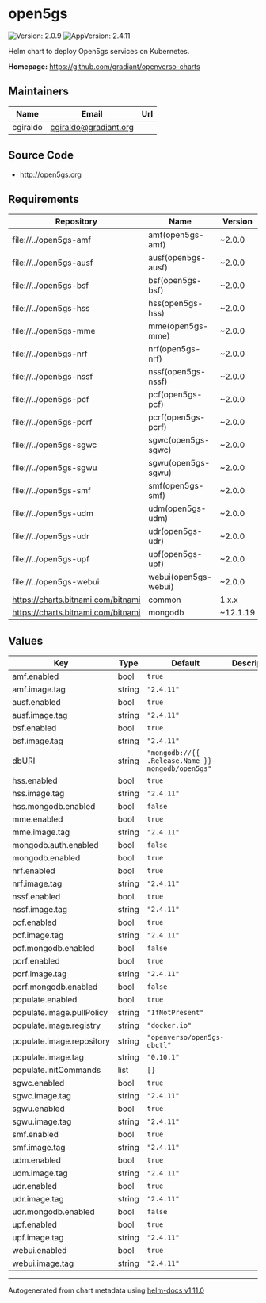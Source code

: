 # open5gs

![Version: 2.0.9](https://img.shields.io/badge/Version-2.0.9-informational?style=flat-square) ![AppVersion: 2.4.11](https://img.shields.io/badge/AppVersion-2.4.11-informational?style=flat-square)

Helm chart to deploy Open5gs services on Kubernetes.

**Homepage:** <https://github.com/gradiant/openverso-charts>

## Maintainers

| Name | Email | Url |
| ---- | ------ | --- |
| cgiraldo | <cgiraldo@gradiant.org> |  |

## Source Code

* <http://open5gs.org>

## Requirements

| Repository | Name | Version |
|------------|------|---------|
| file://../open5gs-amf | amf(open5gs-amf) | ~2.0.0 |
| file://../open5gs-ausf | ausf(open5gs-ausf) | ~2.0.0 |
| file://../open5gs-bsf | bsf(open5gs-bsf) | ~2.0.0 |
| file://../open5gs-hss | hss(open5gs-hss) | ~2.0.0 |
| file://../open5gs-mme | mme(open5gs-mme) | ~2.0.0 |
| file://../open5gs-nrf | nrf(open5gs-nrf) | ~2.0.0 |
| file://../open5gs-nssf | nssf(open5gs-nssf) | ~2.0.0 |
| file://../open5gs-pcf | pcf(open5gs-pcf) | ~2.0.0 |
| file://../open5gs-pcrf | pcrf(open5gs-pcrf) | ~2.0.0 |
| file://../open5gs-sgwc | sgwc(open5gs-sgwc) | ~2.0.0 |
| file://../open5gs-sgwu | sgwu(open5gs-sgwu) | ~2.0.0 |
| file://../open5gs-smf | smf(open5gs-smf) | ~2.0.0 |
| file://../open5gs-udm | udm(open5gs-udm) | ~2.0.0 |
| file://../open5gs-udr | udr(open5gs-udr) | ~2.0.0 |
| file://../open5gs-upf | upf(open5gs-upf) | ~2.0.0 |
| file://../open5gs-webui | webui(open5gs-webui) | ~2.0.0 |
| https://charts.bitnami.com/bitnami | common | 1.x.x |
| https://charts.bitnami.com/bitnami | mongodb | ~12.1.19 |

## Values

| Key | Type | Default | Description |
|-----|------|---------|-------------|
| amf.enabled | bool | `true` |  |
| amf.image.tag | string | `"2.4.11"` |  |
| ausf.enabled | bool | `true` |  |
| ausf.image.tag | string | `"2.4.11"` |  |
| bsf.enabled | bool | `true` |  |
| bsf.image.tag | string | `"2.4.11"` |  |
| dbURI | string | `"mongodb://{{ .Release.Name }}-mongodb/open5gs"` |  |
| hss.enabled | bool | `true` |  |
| hss.image.tag | string | `"2.4.11"` |  |
| hss.mongodb.enabled | bool | `false` |  |
| mme.enabled | bool | `true` |  |
| mme.image.tag | string | `"2.4.11"` |  |
| mongodb.auth.enabled | bool | `false` |  |
| mongodb.enabled | bool | `true` |  |
| nrf.enabled | bool | `true` |  |
| nrf.image.tag | string | `"2.4.11"` |  |
| nssf.enabled | bool | `true` |  |
| nssf.image.tag | string | `"2.4.11"` |  |
| pcf.enabled | bool | `true` |  |
| pcf.image.tag | string | `"2.4.11"` |  |
| pcf.mongodb.enabled | bool | `false` |  |
| pcrf.enabled | bool | `true` |  |
| pcrf.image.tag | string | `"2.4.11"` |  |
| pcrf.mongodb.enabled | bool | `false` |  |
| populate.enabled | bool | `true` |  |
| populate.image.pullPolicy | string | `"IfNotPresent"` |  |
| populate.image.registry | string | `"docker.io"` |  |
| populate.image.repository | string | `"openverso/open5gs-dbctl"` |  |
| populate.image.tag | string | `"0.10.1"` |  |
| populate.initCommands | list | `[]` |  |
| sgwc.enabled | bool | `true` |  |
| sgwc.image.tag | string | `"2.4.11"` |  |
| sgwu.enabled | bool | `true` |  |
| sgwu.image.tag | string | `"2.4.11"` |  |
| smf.enabled | bool | `true` |  |
| smf.image.tag | string | `"2.4.11"` |  |
| udm.enabled | bool | `true` |  |
| udm.image.tag | string | `"2.4.11"` |  |
| udr.enabled | bool | `true` |  |
| udr.image.tag | string | `"2.4.11"` |  |
| udr.mongodb.enabled | bool | `false` |  |
| upf.enabled | bool | `true` |  |
| upf.image.tag | string | `"2.4.11"` |  |
| webui.enabled | bool | `true` |  |
| webui.image.tag | string | `"2.4.11"` |  |

----------------------------------------------
Autogenerated from chart metadata using [helm-docs v1.11.0](https://github.com/norwoodj/helm-docs/releases/v1.11.0)
